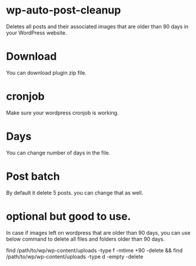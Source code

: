 # wp-auto-post-cleanup

Deletes all posts and their associated images that are older than 90 days in your WordPress website.

# Download

You can download plugin zip file.

# cronjob

Make sure your wordpress cronjob is working. 

# Days

You can change number of days in the file.

# Post batch

By default it delete 5 posts. you can change that as well.

# optional but good to use.

In case if images left on wordpress that are older than 90 days, you can use below command to delete all files and folders older than 90 days.

find /path/to/wp/wp-content/uploads -type f -mtime +90 -delete && find /path/to/wp/wp-content/uploads -type d -empty -delete
